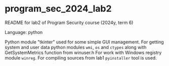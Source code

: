 # program_sec_2024_lab2


README for lab2 of Program Security course (2024y, term 6)

Language: python

Python module "tkinter" used for some simple GUI management. For getting system and user data python modules `wmi`, `os` and `ctypes` along with GetSystemMetrics function from winuser.h
For work with Windows registry module `winreg`.
For compiling sources from lab1 `pyinstaller` tool is used.

